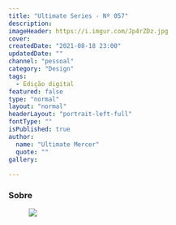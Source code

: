 ```yaml
---
title: "Ultimate Series - Nº 057"
description:
imageHeader: https://i.imgur.com/Jp4rZDz.jpg
cover:
createdDate: "2021-08-18 23:00"
updatedDate: ""
channel: "pessoal"
category: "Design"
tags:
  - Edição digital
featured: false
type: "normal"
layout: "normal"
headerLayout: "portrait-left-full"
fontType: ""
isPublished: true
author:
  name: "Ultimate Mercer"
  quote: ""
gallery:
 
---
```


### Sobre

<figure>
	<img src="https://i.imgur.com/Jp4rZDz.jpg" class="img-fluid mx-auto d-block mb-4" />
</figure>